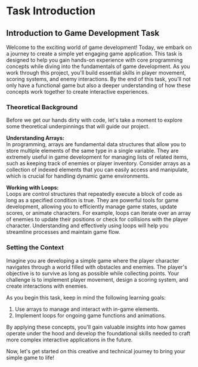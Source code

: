 # Task Introduction

## Introduction to Game Development Task

Welcome to the exciting world of game development! Today, we embark on a journey to create a simple yet engaging game application. This task is designed to help you gain hands-on experience with core programming concepts while diving into the fundamentals of game development. As you work through this project, you'll build essential skills in player movement, scoring systems, and enemy interactions. By the end of this task, you'll not only have a functional game but also a deeper understanding of how these concepts work together to create interactive experiences.

### Theoretical Background

Before we get our hands dirty with code, let's take a moment to explore some theoretical underpinnings that will guide our project.

**Understanding Arrays:**  
In programming, arrays are fundamental data structures that allow you to store multiple elements of the same type in a single variable. They are extremely useful in game development for managing lists of related items, such as keeping track of enemies or player inventory. Consider arrays as a collection of indexed elements that you can easily access and manipulate, which is crucial for handling dynamic game environments.

**Working with Loops:**  
Loops are control structures that repeatedly execute a block of code as long as a specified condition is true. They are powerful tools for game development, allowing you to efficiently manage game states, update scores, or animate characters. For example, loops can iterate over an array of enemies to update their positions or check for collisions with the player character. Understanding and effectively using loops will help you streamline processes and maintain game flow.

### Setting the Context

Imagine you are developing a simple game where the player character navigates through a world filled with obstacles and enemies. The player's objective is to survive as long as possible while collecting points. Your challenge is to implement player movement, design a scoring system, and create interactions with enemies.

As you begin this task, keep in mind the following learning goals:
1. Use arrays to manage and interact with in-game elements.
2. Implement loops for ongoing game functions and animations.

By applying these concepts, you'll gain valuable insights into how games operate under the hood and develop the foundational skills needed to craft more complex interactive applications in the future.

Now, let's get started on this creative and technical journey to bring your simple game to life!